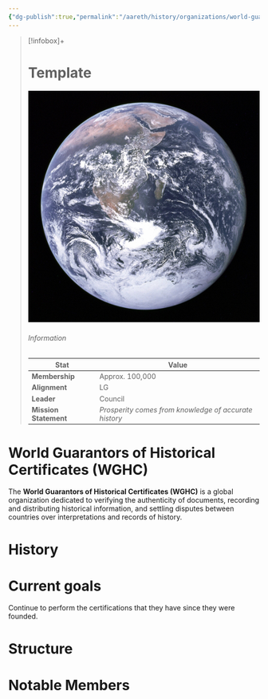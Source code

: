 ```yaml
---
{"dg-publish":true,"permalink":"/aareth/history/organizations/world-guarantors-of-historical-certificates-wghc/","tags":["gardenEntry"]}
---
```


> [!infobox]+
> # Template
> ![earth.jpg|250](/img/user/media/earth.jpg)
> ###### Information
> | Stat | Value |
> | ---- | ---- |
> | **Membership** | Approx. 100,000 |
> | **Alignment** | LG |
> | **Leader** | Council | |
> | **Mission Statement** | *Prosperity comes from knowledge of accurate history* |

# World Guarantors of Historical Certificates (WGHC)
The **World Guarantors of Historical Certificates (WGHC)** is a global organization dedicated to verifying the authenticity of documents, recording and distributing historical information, and settling disputes between countries over interpretations and records of history. 

# History

# Current goals
Continue to perform the certifications that they have since they were founded.

# Structure

# Notable Members

